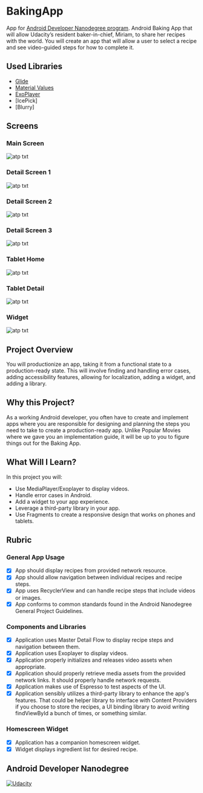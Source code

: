 # BakingApp 
App for [Android Developer Nanodegree program](https://www.udacity.com/course/android-developer-nanodegree--nd801). 
Android Baking App that will allow Udacity’s resident baker-in-chief, Miriam, to share her recipes with the world. You will create an app that will allow a user to select a recipe and see video-guided steps for how to complete it.

## Used Libraries
* [Glide](https://github.com/bumptech/glide)
* [Material Values](https://github.com/AoDevBlue/MaterialValues)
* [ExoPlayer](https://github.com/google/ExoPlayer)
* [IcePick]
* [Blurry]

## Screens

### Main Screen
![atp txt](https://github.com/shahshail/BakingApp/blob/master/Screenshots/device_home.png)

### Detail Screen 1
![atp txt](https://github.com/shahshail/BakingApp/blob/master/Screenshots/device_detail.png)

### Detail Screen 2
![atp txt](https://github.com/shahshail/BakingApp/blob/master/Screenshots/device_detail_detail.png)

### Detail Screen 3
![atp txt](https://github.com/shahshail/BakingApp/blob/master/Screenshots/device_detail_detail2.png)

### Tablet Home
![atp txt](https://github.com/shahshail/BakingApp/blob/master/Screenshots/tablet_home.png)

### Tablet Detail
![atp txt](https://github.com/shahshail/BakingApp/blob/master/Screenshots/tablet_detail.png)

### Widget
![atp txt](https://github.com/shahshail/BakingApp/blob/master/Screenshots/tablet_widget.png)

## Project Overview
You will productionize an app, taking it from a functional state to a production-ready state. This will involve finding and handling error cases, adding accessibility features, allowing for localization, adding a widget, and adding a library.

## Why this Project?
As a working Android developer, you often have to create and implement apps where you are responsible for designing and planning the steps you need to take to create a production-ready app. Unlike Popular Movies where we gave you an implementation guide, it will be up to you to figure things out for the Baking App.

## What Will I Learn?
In this project you will:
* Use MediaPlayer/Exoplayer to display videos.
* Handle error cases in Android.
* Add a widget to your app experience.
* Leverage a third-party library in your app.
* Use Fragments to create a responsive design that works on phones and tablets.

## Rubric

### General App Usage
- [x] App should display recipes from provided network resource.
- [x] App should allow navigation between individual recipes and recipe steps.
- [x] App uses RecyclerView and can handle recipe steps that include videos or images.
- [x] App conforms to common standards found in the Android Nanodegree General Project Guidelines.

### Components and Libraries
- [x] Application uses Master Detail Flow to display recipe steps and navigation between them.
- [x] Application uses Exoplayer to display videos.
- [x] Application properly initializes and releases video assets when appropriate.
- [x] Application should properly retrieve media assets from the provided network links. It should properly handle network requests.
- [x] Application makes use of Espresso to test aspects of the UI.
- [x] Application sensibly utilizes a third-party library to enhance the app's features. That could be helper library to interface with Content Providers if you choose to store the recipes, a UI binding library to avoid writing findViewById a bunch of times, or something similar.

### Homescreen Widget
- [x] Application has a companion homescreen widget.
- [x] Widget displays ingredient list for desired recipe.

## Android Developer Nanodegree
[![Udacity](https://cloud.githubusercontent.com/assets/3719141/14508774/c7f6cbce-01d1-11e6-9daf-02bcd10b6400.jpeg)](https://www.udacity.com/course/android-developer-nanodegree--nd801)

